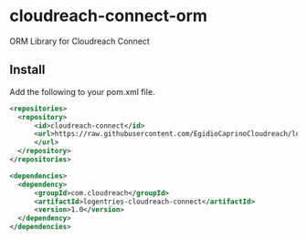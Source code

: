# cloudreach-connect-orm
ORM Library for Cloudreach Connect

## Install

Add the following to your pom.xml file.

``` xml
<repositories>
  <repository>
      <id>cloudreach-connect</id>
      <url>https://raw.githubusercontent.com/EgidioCaprinoCloudreach/logentries-cloudreach-connect/mvn-repo/
      </url>
  </repository>
</repositories>

<dependencies>
  <dependency>
      <groupId>com.cloudreach</groupId>
      <artifactId>logentries-cloudreach-connect</artifactId>
      <version>1.0</version>
  </dependency>
</dependencies>
```
